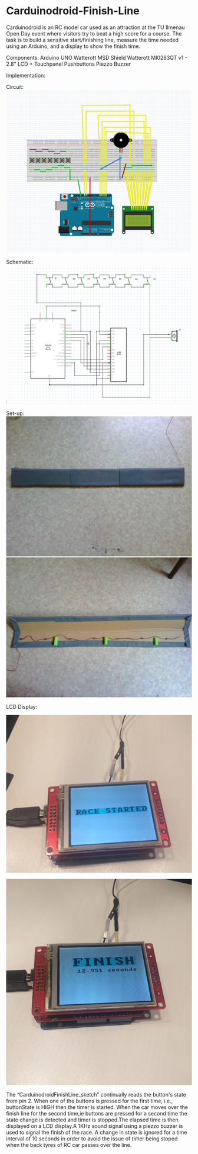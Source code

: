 # Carduinodroid-Finish-Line

Carduinodroid is an RC model car used as an attraction at the TU Ilmenau Open Day event where visitors try to beat a high score for a course. The task is to build a sensitive start/finishing line, measure the time needed using an Arduino, and a display to show the finish time. 

Components:
Arduino UNO
Watterott MSD Shield
Watterott MI0283QT v1 - 2.8" LCD + Touchpanel 
Pushbuttons
Piezzo Buzzer

Implementation: 

Circuit:
![Circuit](https://github.com/phba1682/Carduinodroid-Finish-Line/blob/master/breadboard.PNG)

Schematic:
![Schematic](https://github.com/phba1682/Carduinodroid-Finish-Line/blob/master/schematic1.PNG)

Set-up:
![First prototype set-up](https://github.com/bthara/Carduinodroid-Finish-Line/blob/master/CarduinodroidPrototype_img1.jpg)
![Finish Line](https://github.com/bthara/Carduinodroid-Finish-Line/blob/master/finishline.jpg)

LCD Display:

![LCD Display-2](https://github.com/bthara/Carduinodroid-Finish-Line/blob/master/racestarted.JPG)

![LCD Display-2](https://github.com/bthara/Carduinodroid-Finish-Line/blob/master/racefinish1.JPG)


The “CarduinodroidFinishLine_sketch” continually reads the button's state from pin 2. When one of the buttons is pressed for the first time, i.e., buttonState is HIGH then the timer is started. When the car moves over the finish line for the second time,ie buttons are pressed for a second time the state change is detected and timer is stopped.The elapsed time is then displayed on a LCD display.A 1KHz sound signal using a piezzo buzzer is used to signal the finish of the race.
A change in state is ignored for a time interval of 10 seconds in order to avoid the issue of timer being stoped when the back tyres of RC car passes over the line.






